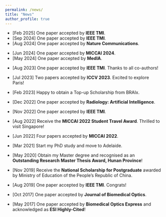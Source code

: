 ```yaml
---
permalink: /news/
title: "News"
author_profile: true
---
```

* [Feb 2025] One paper accepted by **IEEE TMI**.<br>
* [Sep 2024] One paper accepted by **IEEE TMI**.<br>
* [Aug 2024] One paper accepted by **Nature Communications**.<br>

<!-- * [Jul 2024] One paper accepted by **ECCV 2024**.<br> -->

* [Jun 2024] One paper accepted by **MICCAI 2024**.<br>
* [May 2024] One paper accepted by **MedIA**.<br>

<!-- * [Feb 2024] One paper accepted by **CVPR 2024**.<br> -->
  
* [Aug 2023] One paper accepted by **IEEE TMI**. Thanks to all co-authors! <br> 
* [Jul 2023] Two papers accepted by **ICCV 2023**. Excited to explore Paris!<br>
* [Feb 2023] Happy to obtain a Top-up Scholarship from BRAIx.<br> 

* [Dec 2022] One paper accepted by **Radiology: Artificial Intelligence**. <br>
* [Nov 2022] One paper accepted by **IEEE TMI**.
* [Aug 2022] Receive the **MICCAI 2022 Student Travel Award**. Thrilled to visit Singapore! <br>
* [Jun 2022] Four papers accepted by **MICCAI 2022**. <br>
* [Mar 2021] Start my PhD study and move to Adelaide.
  
* [May 2020] Obtain my Master degree and recognised as an **Outstanding Research Master Thesis Award, Hunan Province**!
* [Nov 2019] Receive the **National Scholarship for Postgraduate** awarded by Ministry of Education of the People’s Republic of China. <br>
* [Aug 2019] One paper accepted by **IEEE TMI**. Congrats!
* [Oct 2017] One paper accepted by **Journal of Biomedical Optics**. 
* [May 2017] One paper accepted by **Biomedical Optics Express** and acknowledged as **ESI Highly-Cited**! 

